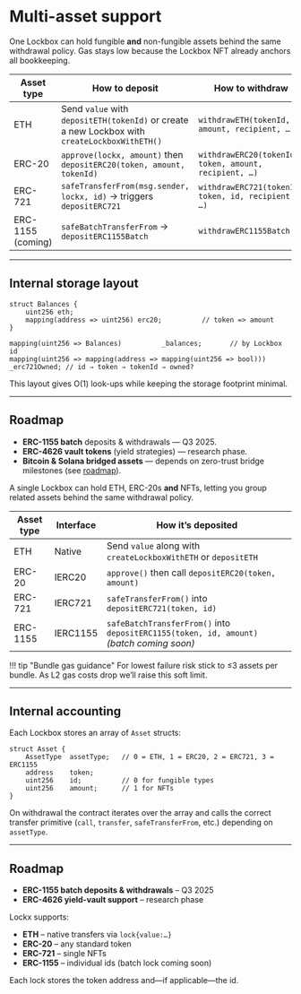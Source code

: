 # Multi-asset support

One Lockbox can hold fungible **and** non-fungible assets behind the same withdrawal policy.  Gas stays low because the Lockbox NFT already anchors all bookkeeping.

| Asset type | How to deposit | How to withdraw |
|------------|---------------|-----------------|
| ETH | Send `value` with `depositETH(tokenId)` or create a new Lockbox with `createLockboxWithETH()` | `withdrawETH(tokenId, amount, recipient, …)` |
| ERC-20 | `approve(lockx, amount)` then `depositERC20(token, amount, tokenId)` | `withdrawERC20(tokenId, token, amount, recipient, …)` |
| ERC-721 | `safeTransferFrom(msg.sender, lockx, id)` → triggers `depositERC721` | `withdrawERC721(tokenId, token, id, recipient, …)` |
| ERC-1155 (coming) | `safeBatchTransferFrom` → `depositERC1155Batch` | `withdrawERC1155Batch` |

---

## Internal storage layout

```solidity
struct Balances {
    uint256 eth;
    mapping(address => uint256) erc20;          // token => amount
}

mapping(uint256 => Balances)          _balances;       // by Lockbox id
mapping(uint256 => mapping(address => mapping(uint256 => bool))) _erc721Owned; // id ⇒ token ⇒ tokenId ⇒ owned?
```

This layout gives O(1) look-ups while keeping the storage footprint minimal.

---

## Roadmap

* **ERC-1155 batch** deposits & withdrawals — Q3 2025.
* **ERC-4626 vault tokens** (yield strategies) — research phase.
* **Bitcoin & Solana bridged assets** — depends on zero-trust bridge milestones (see [roadmap](../roadmap.md)).

A single Lockbox can hold ETH, ERC-20s **and** NFTs, letting you group related assets behind the same withdrawal policy.

| Asset type | Interface | How it’s deposited |
|------------|-----------|--------------------|
| ETH | Native | Send `value` along with `createLockboxWithETH` or `depositETH` |
| ERC-20 | IERC20 | `approve()` then call `depositERC20(token, amount)` |
| ERC-721 | IERC721 | `safeTransferFrom()` into `depositERC721(token, id)` |
| ERC-1155 | IERC1155 | `safeBatchTransferFrom()` into `depositERC1155(token, id, amount)` *(batch coming soon)* |

!!! tip "Bundle gas guidance"
    For lowest failure risk stick to ≤3 assets per bundle.  As L2 gas costs drop we’ll raise this soft limit.

---

## Internal accounting

Each Lockbox stores an array of `Asset` structs:

```solidity
struct Asset {
    AssetType  assetType;   // 0 = ETH, 1 = ERC20, 2 = ERC721, 3 = ERC1155
    address    token;
    uint256    id;          // 0 for fungible types
    uint256    amount;      // 1 for NFTs
}
```

On withdrawal the contract iterates over the array and calls the correct transfer primitive (`call`, `transfer`, `safeTransferFrom`, etc.) depending on `assetType`.

---

## Roadmap

* **ERC-1155 batch deposits & withdrawals** – Q3 2025
* **ERC-4626 yield-vault support** – research phase


Lockx supports:

* **ETH** – native transfers via `lock{value:…}`
* **ERC-20** – any standard token
* **ERC-721** – single NFTs
* **ERC-1155** – individual ids (batch lock coming soon)

Each lock stores the token address and—if applicable—the id.
